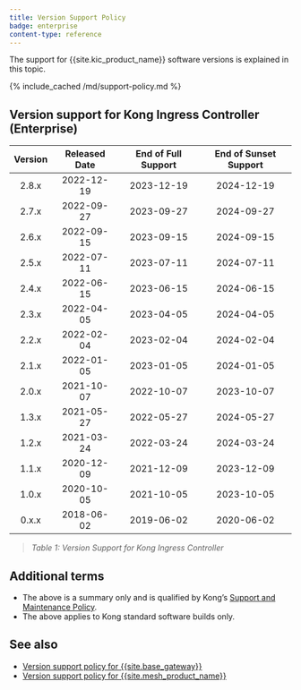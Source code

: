 ```yaml
---
title: Version Support Policy
badge: enterprise
content-type: reference
---
```


The support for {{site.kic_product_name}} software versions is explained in this topic.

{% include_cached /md/support-policy.md %}

## Version support for Kong Ingress Controller (Enterprise)

| Version  | Released Date | End of Full Support | End of Sunset Support |
|:--------:|:-------------:|:-------------------:|:---------------------:|
|  2.8.x |  2022-12-19   |     2023-12-19      |      2024-12-19       |
|  2.7.x |  2022-09-27   |     2023-09-27      |      2024-09-27       |
|  2.6.x |  2022-09-15   |     2023-09-15      |      2024-09-15       |
|  2.5.x |  2022-07-11   |     2023-07-11      |      2024-07-11       |
|  2.4.x |  2022-06-15   |     2023-06-15      |      2024-06-15       |
|  2.3.x |  2022-04-05   |     2023-04-05      |      2024-04-05       |
|  2.2.x |  2022-02-04   |     2023-02-04      |      2024-02-04       |
|  2.1.x |  2022-01-05   |     2023-01-05      |      2024-01-05       |
|  2.0.x |  2021-10-07   |     2022-10-07      |      2023-10-07       |
|  1.3.x |  2021-05-27   |     2022-05-27      |      2024-05-27       |
|  1.2.x |  2021-03-24   |     2022-03-24      |      2024-03-24       |
|  1.1.x |  2020-12-09   |     2021-12-09      |      2023-12-09       |
|  1.0.x |  2020-10-05   |     2021-10-05      |      2023-10-05       |
|  0.x.x |  2018-06-02   |     2019-06-02      |      2020-06-02       |

> *Table 1: Version Support for Kong Ingress Controller*

## Additional terms
- The above is a summary only and is qualified by Kong’s [Support and Maintenance Policy](https://konghq.com/supportandmaintenancepolicy).
- The above applies to Kong standard software builds only.

## See also
* [Version support policy for {{site.base_gateway}}](/gateway/latest/support-policy)
* [Version support policy for {{site.mesh_product_name}}](/mesh/latest/support-policy)
